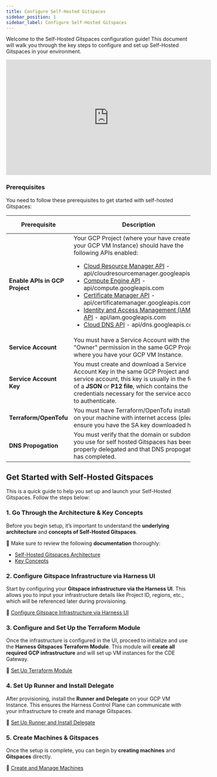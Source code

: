 ```yaml
---
title: Configure Self-Hosted Gitspaces
sidebar_position: 1
sidebar_label: Configure Self-Hosted Gitspaces
---
```


Welcome to the Self-Hosted Gitspaces configuration guide! This document will walk you through the key steps to configure and set up Self-Hosted Gitspaces in your environment.

<iframe width="560" height="315" src="https://www.youtube.com/embed/7QNpTR7mRXI?si=viZp8kQyGrPjE5-n" title="YouTube video player" frameborder="0" allow="accelerometer; autoplay; clipboard-write; encrypted-media; gyroscope; picture-in-picture; web-share" referrerpolicy="strict-origin-when-cross-origin" allowfullscreen></iframe>

### Prerequisites

You need to follow these prerequisites to get started with self-hosted Gitspaces:

| **Prerequisite**    | **Description** | **Documentation Guide** | 
| -------- | ------- | ---------- | 
| **Enable APIs in GCP Project** | Your GCP Project (where your have created your GCP VM Instance) should have the following APIs enabled:  <ul><li>[Cloud Resource Manager API](https://cloud.google.com/resource-manager/reference/rest) - api/cloudresourcemanager.googleapis.com</li><li>[Compute Engine API](https://cloud.google.com/compute/docs/reference/rest/v1) - api/compute.googleapis.com</li><li>[Certificate Manager API](https://cloud.google.com/certificate-manager/docs/reference/certificate-manager/rest) - api/certificatemanager.googleapis.com</li><li>[Identity and Access Management (IAM) API](https://cloud.google.com/iam/docs/reference/rest) - api/iam.googleapis.com</li><li>[Cloud DNS API](https://cloud.google.com/dns/docs/reference/rest/v1) - api/dns.googleapis.com</li></ul>   | [Docs](https://cloud.google.com/endpoints/docs/openapi/enable-api) |
| **Service Account** | You must have a Service Account with the "Owner" permission in the same GCP Project where you have your GCP VM Instance.| [Docs](https://cloud.google.com/iam/docs/service-accounts-create) | 
| **Service Account Key** | You must create and download a Service Account Key in the same GCP Project and service account, this key is usually in the form of a **JSON** or **P12 file**, which contains the credentials necessary for the service account to authenticate. | [Docs](https://cloud.google.com/iam/docs/keys-create-delete) | 
| **Terraform/OpenTofu** | You must have Terraform/OpenTofu installed on your machine with internet access (please ensure you have the SA key downloaded here) | [Docs](https://developer.hashicorp.com/terraform/tutorials/aws-get-started/install-cli) |
| **DNS Propogation** | You must verify that the domain or subdomain you use for self hosted Gitspaces has been properly delegated and that DNS propogation has completed. | [Docs](https://www.catchpoint.com/dns-monitoring/dns-delegation) | 

## Get Started with Self-Hosted Gitspaces

This is a quick guide to help you set up and launch your Self-Hosted Gitspaces. Follow the steps below:

### 1. Go Through the Architecture & Key Concepts

Before you begin setup, it’s important to understand the **underlying architecture** and **concepts of Self-Hosted Gitspaces**. 

🔗 Make sure to review the following **documentation** thoroughly:

- [Self-Hosted Gitspaces Architecture](/docs/cloud-development-environments/deep-dive-into-gitspaces/self-hosted-architecture.md)  
- [Key Concepts](/docs/cloud-development-environments/self-hosted-gitspaces/fundamentals.md)   

### 2. Configure Gitspace Infrastructure via Harness UI

Start by configuring your **Gitspace infrastructure via the Harness UI**. This allows you to input your infrastructure details like Project ID, regions, etc., which will be referenced later during provisioning.

🔗 [Configure Gitspace Infrastructure via Harness UI](/docs/cloud-development-environments/self-hosted-gitspaces/steps/gitspace-infra-ui.md)

### 3. Configure and Set Up the Terraform Module

Once the infrastructure is configured in the UI, proceed to initialize and use the **Harness Gitspaces Terraform Module**. This module will **create all required GCP infrastructure** and will set up VM instances for the CDE Gateway. 

🔗 [Set Up Terraform Module](/docs/cloud-development-environments/self-hosted-gitspaces/steps/gitspace-infra-terraform.md)

### 4. Set Up Runner and Install Delegate

After provisioning, install the **Runner and Delegate** on your GCP VM Instance. This ensures the Harness Control Plane can communicate with your infrastructure to create and manage Gitspaces.

🔗 [Set Up Runner and Install Delegate](/docs/cloud-development-environments/self-hosted-gitspaces/steps/runner-delegate.md)

### 5. Create Machines & Gitspaces

Once the setup is complete, you can begin by **creating machines** and **Gitspaces** directly. 

🔗 [Create and Manage Machines](/docs/cloud-development-environments/self-hosted-gitspaces/steps/manage-self-hosted.md)
